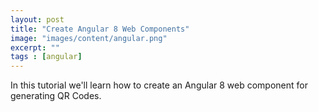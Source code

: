 ```yaml
---
layout: post
title: "Create Angular 8 Web Components"
image: "images/content/angular.png"
excerpt: "" 
tags : [angular]
---
```


In this tutorial we'll learn how to create an Angular 8 web component for generating QR Codes.


